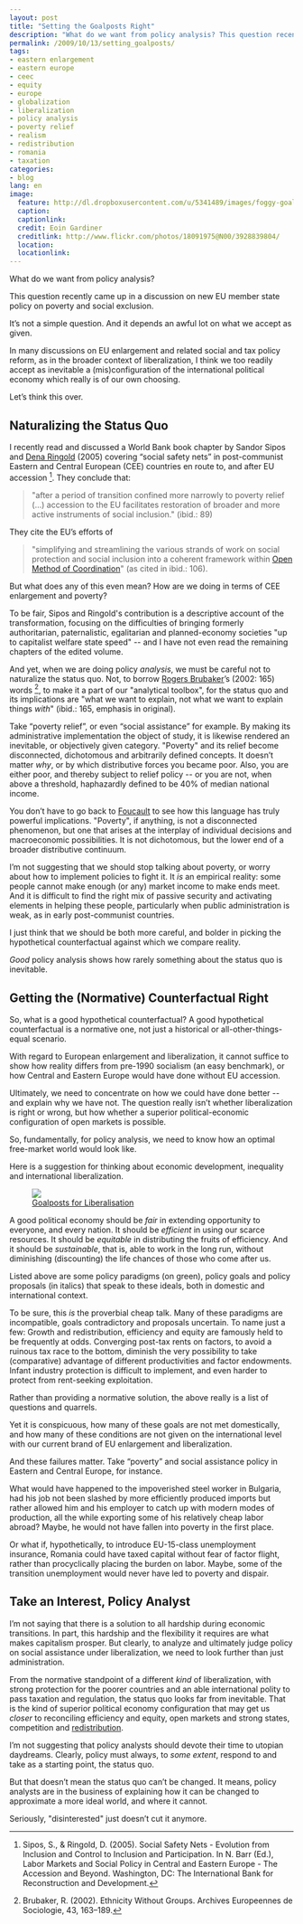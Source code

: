 ```yaml
---
layout: post
title: "Setting the Goalposts Right"
description: "What do we want from policy analysis? This question recently came up in a discussion on new EU member state policy on poverty and social exclusion."
permalink: /2009/10/13/setting_goalposts/
tags: 
- eastern enlargement
- eastern europe
- ceec
- equity
- europe
- globalization
- liberalization
- policy analysis
- poverty relief
- realism
- redistribution
- romania
- taxation
categories:
- blog
lang: en
image:
  feature: http://dl.dropboxusercontent.com/u/5341489/images/foggy-goalpoasts_crop.jpg
  caption: 
  captionlink: 
  credit: Eoin Gardiner
  creditlink: http://www.flickr.com/photos/18091975@N00/3928839804/
  location: 
  locationlink:
---
```


What do we want from policy analysis?

This question recently came up in a discussion on new EU member state policy on poverty and social exclusion.

It’s not a simple question. 
And it depends an awful lot on what we accept as given.

In many discussions on EU enlargement and related social and tax policy reform, as in the broader context of liberalization, I think we too readily accept as inevitable a (mis)configuration of the international political economy which really is of our own choosing.

Let’s think this over.


## Naturalizing the Status Quo

I recently read and discussed a World Bank book chapter by Sandor Sipos and [Dena Ringold](http://www.linkedin.com/pub/dena-ringold/4/9a1/b4b) (2005) covering “social safety nets” in post-communist Eastern and Central European (CEE) countries en route to, and after EU accession [^1]. 
They conclude that:

>"after a period of transition confined more narrowly to poverty relief (...) accession to the EU facilitates restoration of broader and more active instruments of social inclusion." (ibid.: 89)

They cite the EU’s efforts of

>"simplifying and streamlining the various strands of work on social protection and social inclusion into a coherent framework within [Open Method of Coordination](http://en.wikipedia.org/wiki/Open_Method_of_Coordination)" (as cited in ibid.: 106).

But what does any of this even mean? How are we doing in terms of CEE enlargement and poverty?

To be fair, Sipos and Ringold's contribution is a descriptive account of the transformation, focusing on the difficulties of bringing formerly authoritarian, paternalistic, egalitarian and planned-economy societies "up to capitalist welfare state speed" -- and I have not even read the remaining chapters of the edited volume.

And yet, when we are doing policy *analysis*, we must be careful not to naturalize the status quo. 
Not, to borrow [Rogers Brubaker](http://www.sscnet.ucla.edu/soc/faculty/brubaker/)’s (2002: 165) words [^2], to make it a part of our "analytical toolbox", for the status quo and its implications are "what we want to explain, not what we want to explain things *with*" (ibid.: 165, emphasis in original).

Take “poverty relief”, or even “social assistance” for example. 
By making its administrative implementation the object of study, it is likewise rendered an inevitable, or objectively given category. 
"Poverty" and its relief become disconnected, dichotomous and arbitrarily defined concepts. 
It doesn’t matter *why*, or by which distributive forces you became poor. 
Also, you are either poor, and thereby subject to relief policy -- or you are not, when above a threshold, haphazardly defined to be 40% of median national income.

You don’t have to go back to [Foucault](http://en.wikipedia.org/wiki/Power_(sociology)) to see how this language has truly powerful implications. 
"Poverty", if anything, is not a disconnected phenomenon, but one that arises at the interplay of individual decisions and macroeconomic possibilities. 
It is not dichotomous, but the lower end of a broader distributive continuum.

I’m not suggesting that we should stop talking about poverty, or worry about how to implement policies to fight it. 
It *is* an empirical reality: 
some people cannot make enough (or any) market income to make ends meet. 
And it is difficult to find the right mix of passive security and activating elements in helping these people, particularly when public administration is weak, as in early post-communist countries.

I just think that we should be both more careful, and bolder in picking the hypothetical counterfactual against which we compare reality.

*Good* policy analysis shows how rarely something about the status quo is inevitable.


## Getting the (Normative) Counterfactual Right

So, what is a good hypothetical counterfactual? 
A good hypothetical counterfactual is a normative one, not just a historical or all-other-things-equal scenario.

With regard to European enlargement and liberalization, it cannot suffice to show how reality differs from pre-1990 socialism (an easy benchmark), or how Central and Eastern Europe would have done without EU accession.

Ultimately, we need to concentrate on how we could have done better -- and explain why we have not. 
The question really isn’t whether liberalization is right or wrong, but how whether a superior political-economic configuration of open markets is possible.

So, fundamentally, for policy analysis, we need to know how an optimal free-market world would look like.

Here is a suggestion for thinking about economic development, inequality and international liberalization.

<figure>
    <a href="https://dl.dropboxusercontent.com/u/5341489/images/goalposts-for-liberalisation.jpg">
    <img src="https://dl.dropboxusercontent.com/u/5341489/images/goalposts-for-liberalisation.jpg">
    </a>
    <figcaption>
        <a href="https://dl.dropboxusercontent.com/u/5341489/images/goalposts-for-liberalisation.pdf"
        title="Goalposts for Liberalisation">
        Goalposts for Liberalisation
        </a>
    </figcaption>
</figure>

A good political economy should be *fair* in extending opportunity to everyone, and every nation. 
It should be *efficient* in using our scarce resources. 
It should be *equitable* in distributing the fruits of efficiency. 
And it should be *sustainable*, that is, able to work in the long run, without diminishing (discounting) the life chances of those who come after us.

Listed above are some policy paradigms (on green), policy goals and policy proposals (in italics) that speak to these ideals, both in domestic and international context.

To be sure, this *is* the proverbial cheap talk. 
Many of these paradigms are incompatible, goals contradictory and proposals uncertain. 
To name just a few: 
Growth and redistribution, efficiency and equity are famously held to be frequently at odds. 
Converging post-tax rents on factors, to avoid a ruinous tax race to the bottom, diminish the very possibility to take (comparative) advantage of different productivities and factor endowments. 
Infant industry protection is difficult to implement, and even harder to protect from rent-seeking exploitation.

Rather than providing a normative solution, the above really is a list of questions and quarrels.

Yet it is conspicuous, how many of these goals are not met domestically, and how many of these conditions are not given on the international level with our current brand of EU enlargement and liberalization.

And these failures matter. 
Take “poverty” and social assistance policy in Eastern and Central Europe, for instance.

What would have happened to the impoverished steel worker in Bulgaria, had his job not been slashed by more efficiently produced imports but rather allowed him and his employer to catch up with modern modes of production, all the while exporting some of his relatively cheap labor abroad? Maybe, he would not have fallen into poverty in the first place.

Or what if, hypothetically, to introduce EU-15-class unemployment insurance, Romania could have taxed capital without fear of factor flight, rather than procyclically placing the burden on labor. 
Maybe, some of the transition unemployment would never have led to poverty and dispair.


## Take an Interest, Policy Analyst

I’m not saying that there is a solution to all hardship during economic transitions. 
In part, this hardship and the flexibility it requires are what makes capitalism prosper. 
But clearly, to analyze and ultimately judge policy on social assistance under liberalization, we need to look further than just administration.

From the normative standpoint of a different *kind* of liberalization, with strong protection for the poorer countries and an able international polity to pass taxation and regulation, the status quo looks far from inevitable. 
That is the kind of superior political economy configuration that may get us *closer* to reconciling efficiency and equity, open markets and strong states, competition and [redistribution](http://maxheld.de/2009/10/07/for-redistribution/).

I’m not suggesting that policy analysts should devote their time to utopian daydreams. 
Clearly, policy must always, to *some extent*, respond to and take as a starting point, the status quo.

But that doesn’t mean the status quo can’t be changed. 
It means, policy analysts are in the business of explaining how it can be changed to approximate a more ideal world, and where it cannot.

Seriously, "disinterested"  just doesn’t cut it anymore.

[^1]: Sipos, S., & Ringold, D. (2005). Social Safety Nets - Evolution from Inclusion and Control to Inclusion and Participation. In N. Barr (Ed.), Labor Markets and Social Policy in Central and Eastern Europe - The Accession and Beyond. Washington, DC: The International Bank for Reconstruction and Development.
[^2]: Brubaker, R. (2002). Ethnicity Without Groups. Archives Europeennes de Sociologie, 43, 163–189.